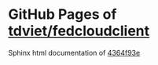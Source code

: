 GitHub Pages of [tdviet/fedcloudclient](https://github.com/tdviet/fedcloudclient.git)
===
Sphinx html documentation of [4364f93e](https://github.com/tdviet/fedcloudclient/tree/4364f93e0b2de5cc25c53c4fa64b0ee99252c7bf)
